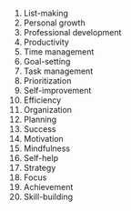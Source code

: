 1. List-making
2. Personal growth
3. Professional development
4. Productivity
5. Time management
6. Goal-setting
7. Task management
8. Prioritization
9. Self-improvement
10. Efficiency
11. Organization
12. Planning
13. Success
14. Motivation
15. Mindfulness
16. Self-help
17. Strategy
18. Focus
19. Achievement
20. Skill-building
